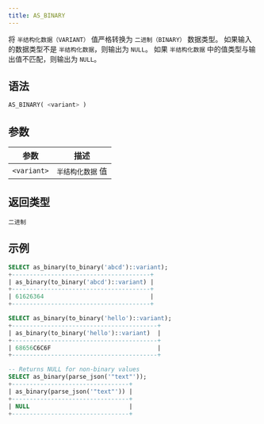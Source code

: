 ```yaml
---
title: AS_BINARY
---
```


将 `半结构化数据（VARIANT）` 值严格转换为 `二进制（BINARY）` 数据类型。
如果输入的数据类型不是 `半结构化数据`，则输出为 `NULL`。
如果 `半结构化数据` 中的值类型与输出值不匹配，则输出为 `NULL`。

## 语法

```sql
AS_BINARY( <variant> )
```

## 参数

| 参数       | 描述             |
|------------|------------------|
| `<variant>` | `半结构化数据` 值 |

## 返回类型

`二进制`

## 示例

```sql
SELECT as_binary(to_binary('abcd')::variant);
+---------------------------------------+
| as_binary(to_binary('abcd')::variant) |
+---------------------------------------+
| 61626364                              |
+---------------------------------------+

SELECT as_binary(to_binary('hello')::variant);
+-----------------------------------------+
| as_binary(to_binary('hello')::variant)  |
+-----------------------------------------+
| 68656C6C6F                              |
+-----------------------------------------+

-- Returns NULL for non-binary values
SELECT as_binary(parse_json('"text"'));
+---------------------------------+
| as_binary(parse_json('"text"')) |
+---------------------------------+
| NULL                            |
+---------------------------------+
```